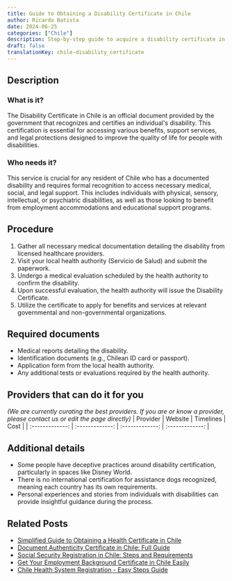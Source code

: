 ```yaml
---
title: Guide to Obtaining a Disability Certificate in Chile
author: Ricardo Batista
date: 2024-06-25
categories: ["Chile"]
description: Step-by-step guide to acquire a disability certificate in Chile. Tailored for residents needing special support.
draft: false
translationKey: chile-disability_certificate
---
```


## Description
### What is it?
The Disability Certificate in Chile is an official document provided by the government that recognizes and certifies an individual's disability. This certification is essential for accessing various benefits, support services, and legal protections designed to improve the quality of life for people with disabilities.

### Who needs it?
This service is crucial for any resident of Chile who has a documented disability and requires formal recognition to access necessary medical, social, and legal support. This includes individuals with physical, sensory, intellectual, or psychiatric disabilities, as well as those looking to benefit from employment accommodations and educational support programs.

## Procedure

1. Gather all necessary medical documentation detailing the disability from licensed healthcare providers.
2. Visit your local health authority (Servicio de Salud) and submit the paperwork.
3. Undergo a medical evaluation scheduled by the health authority to confirm the disability.
4. Upon successful evaluation, the health authority will issue the Disability Certificate.
5. Utilize the certificate to apply for benefits and services at relevant governmental and non-governmental organizations.


## Required documents

- Medical reports detailing the disability.
- Identification documents (e.g., Chilean ID card or passport).
- Application form from the local health authority.
- Any additional tests or evaluations required by the health authority.


## Providers that can do it for you
_(We are currently curating the best providers. If you are or know a provider, please contact us or edit the page directly)_
| Provider        |     Website     |     Timelines    |       Cost      |
| :-------------: | :-------------: |  :-------------: | :-------------: |

## Additional details

- Some people have deceptive practices around disability certification, particularly in spaces like Disney World.
- There is no international certification for assistance dogs recognized, meaning each country has its own requirements.
- Personal experiences and stories from individuals with disabilities can provide insightful guidance during the process.




## Related Posts

- [Simplified Guide to Obtaining a Health Certificate in Chile](https://tramitit.com/guides/chile/health_certificate/)
- [Document Authenticity Certificate in Chile: Full Guide](https://tramitit.com/guides/chile/document_authenticity_certificate/)
- [Social Security Registration in Chile: Steps and Requirements](https://tramitit.com/guides/chile/social_security_registration/)
- [Get Your Employment Background Certificate in Chile Easily](https://tramitit.com/guides/chile/employment_background_certificate/)
- [Chile Health System Registration - Easy Steps Guide](https://tramitit.com/guides/chile/health_system_registration/)